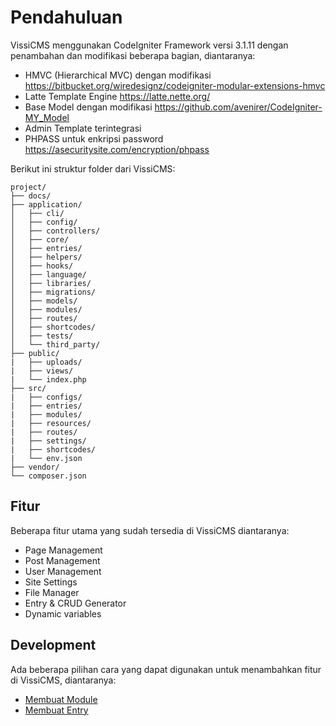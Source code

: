 # Pendahuluan

VissiCMS menggunakan CodeIgniter Framework versi 3.1.11 dengan penambahan dan modifikasi beberapa bagian, diantaranya:

- HMVC (Hierarchical MVC) dengan modifikasi https://bitbucket.org/wiredesignz/codeigniter-modular-extensions-hmvc
- Latte Template Engine https://latte.nette.org/
- Base Model dengan modifikasi https://github.com/avenirer/CodeIgniter-MY_Model
- Admin Template terintegrasi
- PHPASS untuk enkripsi password https://asecuritysite.com/encryption/phpass

Berikut ini struktur folder dari VissiCMS:

```folder
project/
├── docs/
├── application/
│   ├── cli/
│   ├── config/
│   ├── controllers/
│   ├── core/
│   ├── entries/
│   ├── helpers/
│   ├── hooks/
│   ├── language/
│   ├── libraries/
│   ├── migrations/
│   ├── models/
│   ├── modules/
│   ├── routes/
│   ├── shortcodes/
│   ├── tests/
│   └── third_party/
├── public/
|   ├── uploads/
|   ├── views/
|   └── index.php
├── src/
|   ├── configs/
|   ├── entries/
|   ├── modules/
|   ├── resources/
|   ├── routes/
|   ├── settings/
|   ├── shortcodes/
|   └── env.json
├── vendor/
└── composer.json
```

## Fitur

Beberapa fitur utama yang sudah tersedia di VissiCMS diantaranya:

- Page Management
- Post Management
- User Management
- Site Settings
- File Manager
- Entry & CRUD Generator
- Dynamic variables

## Development

Ada beberapa pilihan cara yang dapat digunakan untuk menambahkan fitur di VissiCMS, diantaranya:
- [Membuat Module](Membuat-Modul)
- [Membuat Entry](Membuat-Entry)